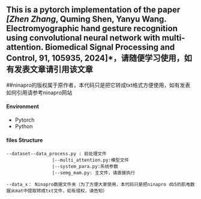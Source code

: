 ## This is a pytorch implementation of the paper *[Zhen Zhang*, Quming Shen, Yanyu Wang. Electromyographic hand gesture recognition using convolutional neural network with multi-attention. Biomedical Signal Processing and Control, 91, 105935, 2024]*，请随便学习使用，如有发表文章请引用该文章

##ninapro的版权属于原作者，本代码只是把它转成txt格式方便使用，如有发表如何引用请参考ninapro网站


#### Environment
- Pytorch 
- Python 

#### files Structure

```
--dataset--data_process.py : 前处理文件
                 |--multi_attention.py:模型文件
                 |--system_para.py:系统参数
                 |--semg_mam.py: 主文件，请直接执行

--data_x： Ninapro数据文件夹（为了方便大家使用，本代码只是把ninapro db5的肌电数据从mat中提取转成txt文件，如有侵权，请告知）



